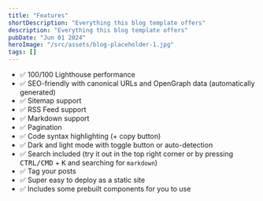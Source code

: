 ```yaml
---
title: "Features"
shortDescription: "Everything this blog template offers"
description: "Everything this blog template offers"
pubDate: "Jun 01 2024"
heroImage: "/src/assets/blog-placeholder-1.jpg"
tags: []
---
```


- ✅ 100/100 Lighthouse performance
- ✅ SEO-friendly with canonical URLs and OpenGraph data (automatically generated)
- ✅ Sitemap support
- ✅ RSS Feed support
- ✅ Markdown support
- ✅ Pagination
- ✅ Code syntax highlighting (+ copy button)
- ✅ Dark and light mode with toggle button or auto-detection
- ✅ Search included (try it out in the top right corner or by pressing <kbd>CTRL/CMD</kbd> + <kbd>K</kbd> and searching for `markdown`)
- ✅ Tag your posts
- ✅ Super easy to deploy as a static site
- ✅ Includes some prebuilt components for you to use
